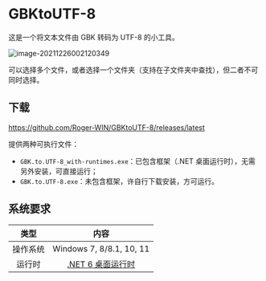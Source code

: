 # GBKtoUTF-8

这是一个将文本文件由 GBK 转码为 UTF-8 的小工具。

![image-20211226002120349](https://img.rogerkung-win.top/undefinedimage-20211226002120349.png)

可以选择多个文件，或者选择一个文件夹（支持在子文件夹中查找），但二者不可同时选择。

## 下载

https://github.com/Roger-WIN/GBKtoUTF-8/releases/latest

提供两种可执行文件：

- `GBK.to.UTF-8_with-runtimes.exe`：已包含框架（.NET 桌面运行时），无需另外安装，可直接运行；
- `GBK.to.UTF-8.exe`：未包含框架，许自行下载安装，方可运行。

## 系统要求

|   类型   |                             内容                             |
| :------: | :----------------------------------------------------------: |
| 操作系统 |                   Windows 7, 8/8.1, 10, 11                   |
|  运行时  | [.NET 6 桌面运行时](https://dotnet.microsoft.com/zh-cn/download/dotnet/thank-you/runtime-desktop-6.0.1-windows-x64-installer) |
